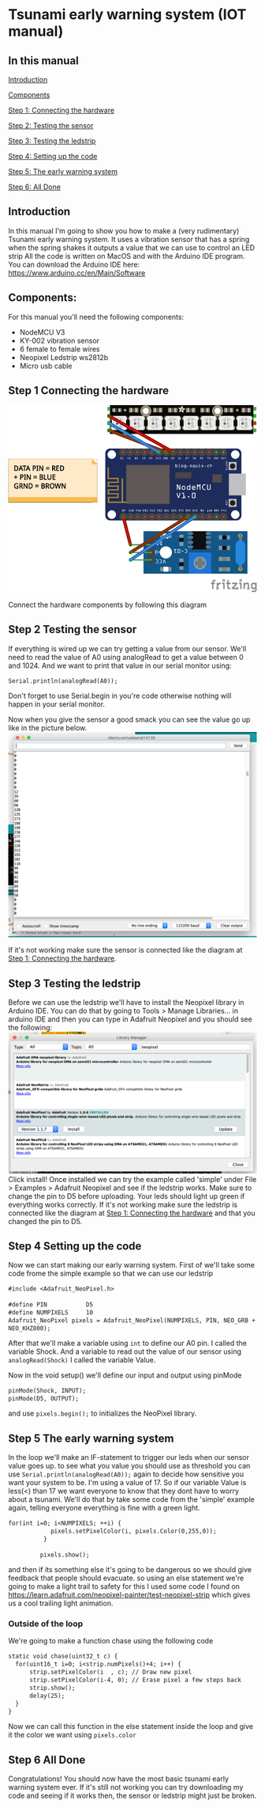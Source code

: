 # Tsunami early warning system (IOT manual)

## In this manual
  [Introduction](#introduction)
  
  [Components](#components) 
  
  [Step 1: Connecting the hardware](#step-1-connecting-the-hardware) 
  
  [Step 2: Testing the sensor](#step-2-testing-the-sensor)
  
  [Step 3: Testing the ledstrip](#step-3-testing-the-ledstrip)
  
  [Step 4: Setting up the code](#step-4-setting-up-the-code)
  
  [Step 5: The early warning system](#step-5-the-early-warning-system)
  
  [Step 6: All Done](#step-6-all-done)
  
## Introduction

In this manual I'm going to show you how to make a (very rudimentary) Tsunami early warning system. It uses a vibration sensor that has a spring when the spring shakes it outputs a value that we can use to control an LED strip  All the code is written on MacOS and with the Arduino IDE program. 
You can download the Arduino IDE here: https://www.arduino.cc/en/Main/Software

## Components:
For this manual you'll need the following components:

  - NodeMCU V3
  - KY-002 vibration sensor
  - 6 female to female wires
  - Neopixel Ledstrip ws2812b
  - Micro usb cable

## Step 1 Connecting the hardware

![Fritzing Tsunami early warning system](https://raw.githubusercontent.com/pepijnlauriks/IOT/master/IOTfritzing.png)

Connect the hardware components by following this diagram


## Step 2 Testing the sensor
If everything is wired up we can try getting a value from our sensor. We'll need to read the value of A0 using analogRead to get a value between 0 and 1024. And we want to print that value in our serial monitor using:
```
Serial.println(analogRead(A0));
```
Don't forget to use Serial.begin in you're code otherwise nothing will happen in your serial monitor.

Now when you give the sensor a good smack you can see the value go up like in the picture below.
![Sensor value in serial monitor](https://raw.githubusercontent.com/pepijnlauriks/IOT/master/Checkpointsensor.png)

If it's not working make sure the sensor is connected like the diagram at [Step 1: Connecting the hardware](#step-1-connecting-the-hardware).

## Step 3 Testing the ledstrip
Before we can use the ledstrip we'll have to install the Neopixel library in Arduino IDE. 
You can do that by going to Tools > Manage Libraries... in arduino IDE and then you can type in Adafruit Neopixel and you should see the following:
![Sensor value in serial monitor](https://raw.githubusercontent.com/pepijnlauriks/IOT/master/neopixellibrary.png)
Click install!
Once installed we can try the example called 'simple' under File > Examples > Adafruit Neopixel and see if the ledstrip works. Make sure to change the pin to D5 before uploading. Your leds should light up green if everything works correctly. If it's not working make sure the ledstrip is connected like the diagram at [Step 1: Connecting the hardware](#step-1-connecting-the-hardware) and that you changed the pin to D5.

## Step 4 Setting up the code
Now we can start making our early warning system. First of we'll take some code frome the simple example so that we can use our ledstrip
```
#include <Adafruit_NeoPixel.h>

#define PIN           D5
#define NUMPIXELS     10
Adafruit_NeoPixel pixels = Adafruit_NeoPixel(NUMPIXELS, PIN, NEO_GRB + NEO_KHZ800);
```
After that we'll make a variable using ```int``` to define our A0 pin. I called the variable Shock. And a variable to read out the value of our sensor using ```analogRead(Shock)``` I called the variable Value.

Now in the void setup() we'll define our input and output using pinMode
```
pinMode(Shock, INPUT);
pinMode(D5, OUTPUT);
```
and use  ```pixels.begin();``` to initializes the NeoPixel library.

## Step 5 The early warning system
In the loop we'll make an IF-statement to trigger our leds when our sensor value goes up.
to see what you value you should use as threshold you can use ```Serial.println(analogRead(A0));``` again to decide how sensitive you want your system to be. I'm using a value of 17.
So if our variable Value is less(<) than 17 we want everyone to know that they dont have to worry about a tsunami.
We'll do that by take some code from the 'simple' example again, telling everyone everything is fine with a green light.
```
for(int i=0; i<NUMPIXELS; ++i) {
            pixels.setPixelColor(i, pixels.Color(0,255,0));
          }

         pixels.show();
```
and then if its something else it's going to be dangerous so we should give feedback that people should evacuate. so using an else statement we're going to make a light trail to safety for this I used some code I found on https://learn.adafruit.com/neopixel-painter/test-neopixel-strip which gives us a cool trailing light animation.
### Outside of the loop
We're going to make a function chase using the following code
```
static void chase(uint32_t c) {
  for(uint16_t i=0; i<strip.numPixels()+4; i++) {
      strip.setPixelColor(i  , c); // Draw new pixel
      strip.setPixelColor(i-4, 0); // Erase pixel a few steps back
      strip.show();
      delay(25);
  }
}
```
Now we can call this function in the else statement inside the loop and give it the color we want using ```pixels.color```

## Step 6 All Done
Congratulations! You should now have the most basic tsunami early warning system ever. If it's still not working you can try downloading my code and seeing if it works then, the sensor or ledstrip might just be broken.

